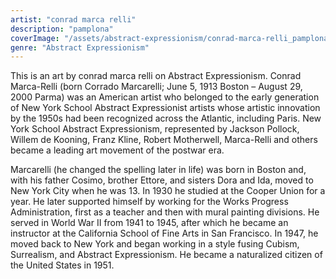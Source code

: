 ```yaml
---
artist: "conrad marca relli"
description: "pamplona"
coverImage: "/assets/abstract-expressionism/conrad-marca-relli_pamplona.jpg"
genre: "Abstract Expressionism"
---
```

This is an art by conrad marca relli on Abstract Expressionism. Conrad Marca-Relli (born Corrado Marcarelli; June 5, 1913 Boston – August 29, 2000 Parma) was an American artist who belonged to the early generation of New York School Abstract Expressionist artists whose artistic innovation by the 1950s had been recognized across the Atlantic, including Paris. New York School Abstract Expressionism, represented by Jackson Pollock, Willem de Kooning, Franz Kline, Robert Motherwell, Marca-Relli and others became a leading art movement of the postwar era.

Marcarelli (he changed the spelling later in life) was born in Boston and, with his father Cosimo, brother Ettore, and sisters Dora and Ida, moved to New York City when he was 13. In 1930 he studied at the Cooper Union for a year. He later supported himself by working for the Works Progress Administration, first as a teacher and then with mural painting divisions. He served in World War II from 1941 to 1945, after which he became an instructor at the California School of Fine Arts in San Francisco. In 1947, he moved back to New York and began working in a style fusing Cubism, Surrealism, and Abstract Expressionism. He became a naturalized citizen of the United States in 1951.

